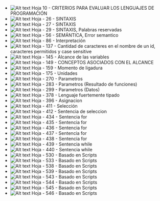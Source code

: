 - ![Alt text](image.png) Hoja 10 - CRITERIOS PARA EVALUAR LOS LENGUAJES DE PROGRAMACIÓN
- ![Alt text](image-1.png) Hoja - 26 - SINTAXIS 
- ![Alt text](image-2.png) Hoja - 27 - SINTAXIS
- ![Alt text](image-3.png) Hoja - 29 - SINTAXIS, Palabras reservadas
- ![Alt text](image-4.png) Hoja - 56 - SEMÁNTICA, Error semantico
- ![Alt text](image-5.png) Hoja - 86 - Interpretación
- ![Alt text](image-6.png) Hoja - 137 - Cantidad de caracteres en el nombre de un id, caracteres permitidos y case sensitive
- ![Alt text](image-7.png) Hoja - 145 - Alcance de las variables
- ![Alt text](image-8.png) Hoja - 149 - CONCEPTOS ASOCIADOS CON EL ALCANCE 
- ![Alt text](image-9.png) Hoja - 159 - Momento de ligadura
- ![Alt text](image-10.png) Hoja - 175 - Unidades 
- ![Alt text](image-11.png) Hoja - 270 - Parametros
- ![Alt text](image-12.png) Hoja - 283 - Parametros (Resultado de funciones)
- ![Alt text](image-13.png) Hoja - 299 - Parametros (Datos) 
- ![Alt text](image-14.png) Hoja - 378 - Lenguaje fuertemente tipado
- ![Alt text](image-15.png) Hoja - 396 - Asignacion
- ![Alt text](image-16.png) Hoja - 411 - Selección
- ![Alt text](image-17.png) Hoja - 412 - Sentencia de seleccion
- ![Alt text](image-18.png) Hoja - 434 - Sentencia for 
- ![Alt text](image-19.png) Hoja - 435 - Sentencia for
- ![Alt text](image-20.png) Hoja - 436 - Sentencia for
- ![Alt text](image-21.png) Hoja - 437 - Sentencia for
- ![Alt text](image-22.png) Hoja - 438 - Sentencia for
- ![Alt text](image-23.png) Hoja - 439 - Sentencia while
- ![Alt text](image-24.png) Hoja - 440 - Sentencia while
- ![Alt text](image-25.png) Hoja - 530 - Basado en Scripts
- ![Alt text](image-26.png) Hoja - 533 - Basado en Scripts
- ![Alt text](image-27.png) Hoja - 538 - Basado en Scripts
- ![Alt text](image-28.png) Hoja - 539 - Basado en Scripts
- ![Alt text](image-29.png) Hoja - 543 - Basado en Scripts
- ![Alt text](image-30.png) Hoja - 544 - Basado en Scripts
- ![Alt text](image-31.png) Hoja - 545 - Basado en Scripts
- ![Alt text](image-32.png) Hoja - 546 - Basado en Scripts